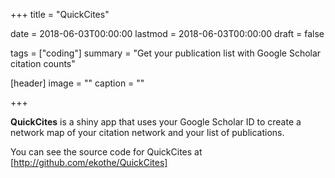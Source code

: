 +++
title = "QuickCites"

date = 2018-06-03T00:00:00
lastmod = 2018-06-03T00:00:00
draft = false

tags = ["coding"]
summary = "Get your publication list with Google Scholar citation counts"

[header]
image = ""
caption = ""

+++

**QuickCites** is a shiny app that uses your Google Scholar ID to create a network map of your citation network and your list of publications. 

You can see the source code for QuickCites at [http://github.com/ekothe/QuickCites]
